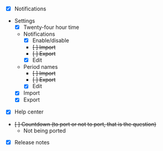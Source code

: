 - [x] Notifications
- Settings
  - [x] Twenty-four hour time
  - Notifications
    - [x] Enable/disable
    - ~~[ ] Import~~
    - ~~[ ] Export~~
    - [x] Edit
  - Period names
    - ~~[ ] Import~~
    - ~~[ ] Export~~
    - [x] Edit
  - [x] Import
  - [x] Export
- [x] Help center
- ~~[ ] Countdown (to port or not to port, that is the question)~~
   - Not being ported
- [x] Release notes
